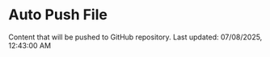 # Auto Push File

Content that will be pushed to GitHub repository.
Last updated: 07/08/2025, 12:43:00 AM